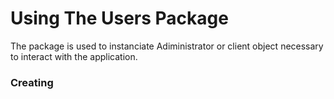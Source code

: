 # Using The Users Package

  The package is used to instanciate Adiministrator or client object necessary to interact with the application.

### Creating 